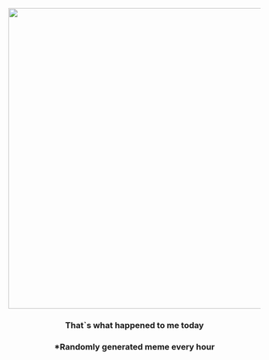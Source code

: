 <p align="center">
        <img src="https://i.redd.it/k7pqde5vzyd91.png" width="600" height="600">
        </p>
        <h3 align="center">That`s what happened to me today</h3>
        <h3 align="center">*Randomly generated meme every hour</h3>
    
